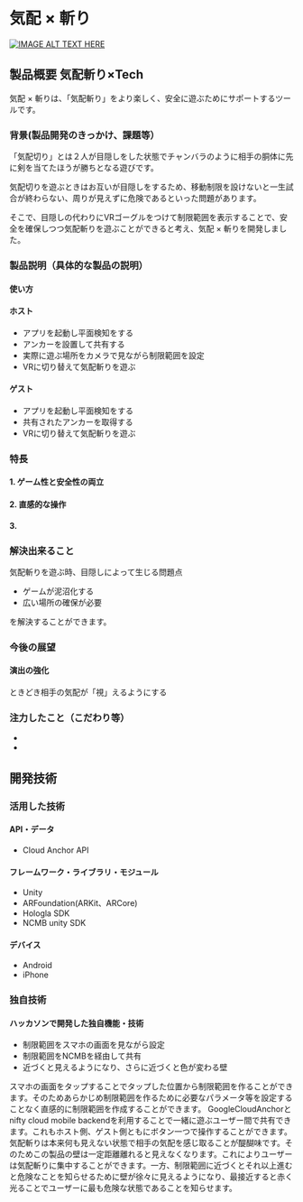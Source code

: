 # 気配 × 斬り

[![IMAGE ALT TEXT HERE](https://jphacks.com/wp-content/uploads/2022/08/JPHACKS2022_ogp.jpg)](https://www.youtube.com/watch?v=LUPQFB4QyVo)

## 製品概要 気配斬り×Tech
気配 × 斬りは、「気配斬り」をより楽しく、安全に遊ぶためにサポートするツールです。
### 背景(製品開発のきっかけ、課題等）
「気配切り」とは２人が目隠しをした状態でチャンバラのように相手の胴体に先に剣を当てたほうが勝ちとなる遊びです。

気配切りを遊ぶときはお互いが目隠しをするため、移動制限を設けないと一生試合が終わらない、周りが見えずに危険であるといった問題があります。

そこで、目隠しの代わりにVRゴーグルをつけて制限範囲を表示することで、安全を確保しつつ気配斬りを遊ぶことができると考え、気配 × 斬りを開発しました。
### 製品説明（具体的な製品の説明）

#### 使い方
#### ホスト
* アプリを起動し平面検知をする
* アンカーを設置して共有する
* 実際に遊ぶ場所をカメラで見ながら制限範囲を設定
* VRに切り替えて気配斬りを遊ぶ
#### ゲスト
* アプリを起動し平面検知をする
* 共有されたアンカーを取得する
* VRに切り替えて気配斬りを遊ぶ

### 特長
#### 1. ゲーム性と安全性の両立
#### 2. 直感的な操作
#### 3. 

### 解決出来ること
気配斬りを遊ぶ時、目隠しによって生じる問題点
* ゲームが泥沼化する
* 広い場所の確保が必要

を解決することができます。
### 今後の展望
#### 演出の強化
ときどき相手の気配が「視」えるようにする
### 注力したこと（こだわり等）
* 
* 

## 開発技術
### 活用した技術
#### API・データ
* Cloud Anchor API

#### フレームワーク・ライブラリ・モジュール
* Unity
* ARFoundation(ARKit、ARCore)
* Hologla SDK
* NCMB unity SDK


#### デバイス
* Android
* iPhone

### 独自技術
#### ハッカソンで開発した独自機能・技術
* 制限範囲をスマホの画面を見ながら設定
* 制限範囲をNCMBを経由して共有
* 近づくと見えるようになり、さらに近づくと色が変わる壁


スマホの画面をタップすることでタップした位置から制限範囲を作ることができます。そのためあらかじめ制限範囲を作るために必要なパラメータ等を設定することなく直感的に制限範囲を作成することができます。
GoogleCloudAnchorとnifty cloud mobile backendを利用することで一緒に遊ぶユーザー間で共有できます。これもホスト側、ゲスト側ともにボタン一つで操作することができます。
気配斬りは本来何も見えない状態で相手の気配を感じ取ることが醍醐味です。そのためこの製品の壁は一定距離離れると見えなくなります。これによりユーザーは気配斬りに集中することができます。一方、制限範囲に近づくとそれ以上進むと危険なことを知らせるために壁が徐々に見えるようになり、最接近すると赤く光ることでユーザーに最も危険な状態であることを知らせます。